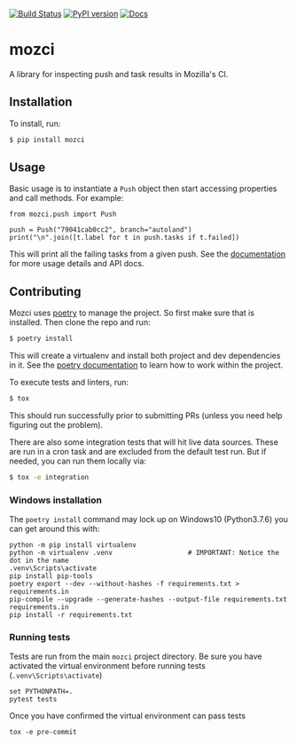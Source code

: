 [![Build Status](https://travis-ci.org/mozilla/mozci.svg?branch=master)](https://travis-ci.org/mozilla/mozci)
[![PyPI version](https://badge.fury.io/py/mozci.svg)](https://badge.fury.io/py/mozci)
[![Docs](https://readthedocs.org/projects/mozci/badge/?version=latest)](https://mozci.readthedocs.io/en/latest/?badge=latest)

# mozci
A library for inspecting push and task results in Mozilla's CI.


## Installation

To install, run:

```bash
$ pip install mozci
```


## Usage

Basic usage is to instantiate a ``Push`` object then start accessing properties and call methods.
For example:

```python3
from mozci.push import Push

push = Push("79041cab0cc2", branch="autoland")
print("\n".join([t.label for t in push.tasks if t.failed])
```

This will print all the failing tasks from a given push. See the
[documentation](https://mozci.readthedocs.io/en/latest/) for more usage details and API docs.


## Contributing

Mozci uses [poetry](https://python-poetry.org/) to manage the project. So first make sure that is
installed. Then clone the repo and run:

```bash
$ poetry install
```

This will create a virtualenv and install both project and dev dependencies in it. See the [poetry
documentation](https://python-poetry.org/docs/) to learn how to work within the project.

To execute tests and linters, run:

```bash
$ tox
```

This should run successfully prior to submitting PRs (unless you need help figuring out the
problem).

There are also some integration tests that will hit live data sources. These are run in a cron task
and are excluded from the default test run. But if needed, you can run them locally via:

```bash
$ tox -e integration
```

### Windows installation

The `poetry install` command may lock up on Windows10 (Python3.7.6) you can get around this with:

    python -m pip install virtualenv
    python -m virtualenv .venv                   # IMPORTANT: Notice the dot in the name
    .venv\Scripts\activate
    pip install pip-tools
    poetry export --dev --without-hashes -f requirements.txt > requirements.in
    pip-compile --upgrade --generate-hashes --output-file requirements.txt requirements.in
    pip install -r requirements.txt

### Running tests

Tests are run from the main `mozci` project directory. Be sure you have activated the virtual environment before running tests (`.venv\Scripts\activate`)

    set PYTHONPATH=.
    pytest tests

Once you have confirmed the virtual environment can pass tests

    tox -e pre-commit